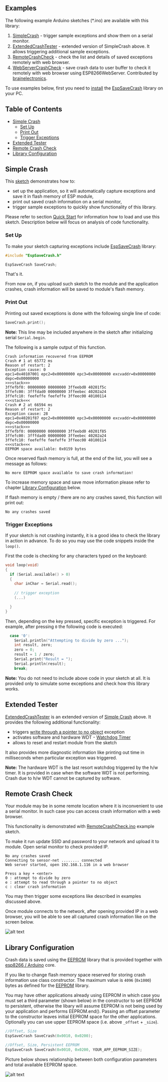 ## Examples

The following example Arduino sketches (*.ino) are available with this library:

  1. [SimpleCrash](https://github.com/krzychb/EspSaveCrash/blob/master/examples/SimpleCrash/SimpleCrash.ino) - trigger sample exceptions and show them on a serial monitor.
  2. [ExtendedCrashTester](https://github.com/krzychb/EspSaveCrash/blob/master/examples/ExtendedCrashTester/ExtendedCrashTester.ino) - extended version of SimpleCrash above. It allows triggering additional sample exceptions.
  3. [RemoteCrashCheck](https://github.com/krzychb/EspSaveCrash/blob/master/examples/RemoteCrashCheck/RemoteCrashCheck.ino) - check the list and details of saved exceptions remotely with web browser.
  4. [WebServerCrashCheck](https://github.com/krzychb/EspSaveCrash/blob/master/examples/WebServerCrashCheck/WebServerCrashCheck.ino) - save crash data to user buffer to check it remotely with web browser using ESP8266WebServer. Contributed by [brainelectronics](http://www.brainelectronics.de/).

To use examples below, first you need to [install](readme.md#installation) the [EspSaveCrash](https://github.com/krzychb/EspSaveCrash) library on your PC.


## Table of Contents
- [Simple Crash](#simple-crash)
  - [Set Up](#set-up)
  - [Print Out ](#print-out)
  - [Trigger Exceptions](#trigger-exceptions)
- [Extended Tester](#extended-tester)
- [Remote Crash Check](#remote-crash-check)
- [Library Configuration](#library-configuration)


## Simple Crash

This [sketch](https://github.com/krzychb/EspSaveCrash/blob/master/examples/SimpleCrash/SimpleCrash.ino) demonstrates how to:
* set up the application, so it will automatically capture exceptions and save it in flash memory of ESP module,
* print out saved crash information on a serial monitor,
* trigger sample exceptions to quickly show functionality of this library.

Please refer to section [Quick Start](quick-start.md) for information how to load and use this sketch. Description below will focus on analysis of code functionality.


### Set Up

To make your sketch capturing exceptions include [EspSaveCrash](https://github.com/krzychb/EspSaveCrash) library:

```cpp
#include "EspSaveCrash.h"

EspSaveCrash SaveCrash;
```

That's it.

From now on, if you upload such sketch to the module and the application crashes, crash information will be saved to module's flash memory.


### Print Out

Printing out saved exceptions is done with the following single line of code:

```cpp
SaveCrash.print();
```

**Note:** This line may be included anywhere in the sketch after initializing serial `Serial.begin`.

The following is a sample output of this function.

```
Crash information recovered from EEPROM
Crash # 1 at 65772 ms
Reason of restart: 2
Exception cause: 0
epc1=0x40107001 epc2=0x00000000 epc3=0x00000000 excvaddr=0x00000000 depc=0x00000000
>>>stack>>>
3ffefbf0: 00000000 00000000 3ffeebd0 40201f5c 
3ffefc00: 3fffdad0 00000000 3ffeebec 40202a24 
3ffefc10: feefeffe feefeffe 3ffeec00 40100114 
<<<stack<<<
Crash # 2 at 66594 ms
Reason of restart: 2
Exception cause: 28
epc1=0x40201f87 epc2=0x00000000 epc3=0x00000000 excvaddr=0x00000000 depc=0x00000000
>>>stack>>>
3ffefbf0: 00000000 00000000 3ffeebd0 40201f85 
3ffefc00: 3fffdad0 00000000 3ffeebec 40202a24 
3ffefc10: feefeffe feefeffe 3ffeec00 40100114 
<<<stack<<<
EEPROM space available: 0x0159 bytes

```

Once reserved flash memory is full, at the end of the list, you will see a message as follows:

```
No more EEPROM space available to save crash information!
```

To increase memory space and save move information please refer to chapter [Library Configuration](#library-configuration) below.

If flash memory is empty / there are no any crashes saved, this function will print out:

```
No any crashes saved
```


### Trigger Exceptions

If your sketch is not crashing instantly, it is a good idea to check the library in action in advance. To do so you may use the code snippets inside the `loop()`. 

First the code is checking for any characters typed on the keyboard:

```cpp
void loop(void)
{
  if (Serial.available() > 0)
  {
    char inChar = Serial.read();
    
    // trigger exception
    (...)

  }
}
```

Then, depending on the key pressed, specific exception is triggered. For example, after pressing `0` the following code is executed:

```cpp
  case '0':
    Serial.println("Attempting to divide by zero ...");
    int result, zero;
    zero = 0;
    result = 1 / zero;
    Serial.print("Result = ");
    Serial.println(result);
    break;
```

**Note:** You do not need to include above code in your sketch at all. It is provided only to simulate some exceptions and check how this library works.


## Extended Tester

[ExtendedCrashTester](https://github.com/krzychb/EspSaveCrash/blob/master/examples/ExtendedCrashTester/ExtendedCrashTester.ino) is an extended version of [Simple Crash](#simple-crash) above. It provides the following additional functionality:

  * triggers [write through a pointer to no object](https://en.wikipedia.org/wiki/Null_pointer) exception
  * activates software and hardware WDT - [Watchdog Timer](https://en.wikipedia.org/wiki/Watchdog_timer)
  * allows to reset and restart module from the sketch

It also provides more diagnostic information like printing out time in milliseconds when particular exception was triggered.

**Note:** The hardware WDT is the last resort watchdog triggered by the h/w timer. It is provided in case when the software WDT is not performing. Crash due to h/w WDT cannot be captured by software.


## Remote Crash Check

Your module may be in some remote location where it is inconvenient to use a serial monitor. In such case you can access crash information with a web browser.

This functionality is demonstrated with [RemoteCrashCheck.ino](https://github.com/krzychb/EspSaveCrash/blob/master/examples/RemoteCrashCheck/RemoteCrashCheck.ino) example sketch. 

To make it run update SSID and password to your network and upload it to module. Open serial monitor to check provided IP. 

```
No any crashes saved
Connecting to sensor-net ........ connected
Web server started, open 192.168.1.116 in a web browser

Press a key + <enter>
0 : attempt to divide by zero
e : attempt to read through a pointer to no object
c : clear crash information
```

You may then trigger some exceptions like described in examples discussed above.

Once module connects to the network, after opening provided IP in a web browser, you will be able to see all captured crash information like on the screen below.

![alt text](extras/crash-info-in-web-browser.png "Sample crash information in a web browser")


## Library Configuration

Crash data is saved using the [EEPROM](https://github.com/esp8266/Arduino/blob/master/doc/libraries.md#eeprom) library that is provided together with [esp8266 / Arduino](https://github.com/esp8266/Arduino) core.

If you like to change flash memory space reserved for storing crash information use class constructor. The maximum value is `4096` (`0x1000`) bytes as defined for the [EEPROM](https://github.com/esp8266/Arduino/blob/master/doc/libraries.md#eeprom) library.

You may have other applications already using EEPROM in which case you must set a third parameter (shown below) in the constructor to set EEPROM to persistent, otherwise the libary will assume EEPROM is not being used by your application and performs EEPROM.end(). Passing an offset parameter to the constructor leaves initial EEPROM space for the other applications. Optionally you can use upper EEPROM space (i.e. above `_offset` + `_size`).

```cpp
//Offset, Size
EspSaveCrash SaveCrash(0x0010, 0x0200);
```

```cpp
//Offset, Size, Persistent EEPROM
EspSaveCrash SaveCrash(0x0010, 0x0200, YOUR_APP_EEPROM_SIZE);
```

Picture below shows relationship between both configuration parameters and total available EEPROM space.

![alt text](extras/eeprom-layout.png "EEPROM layout")

